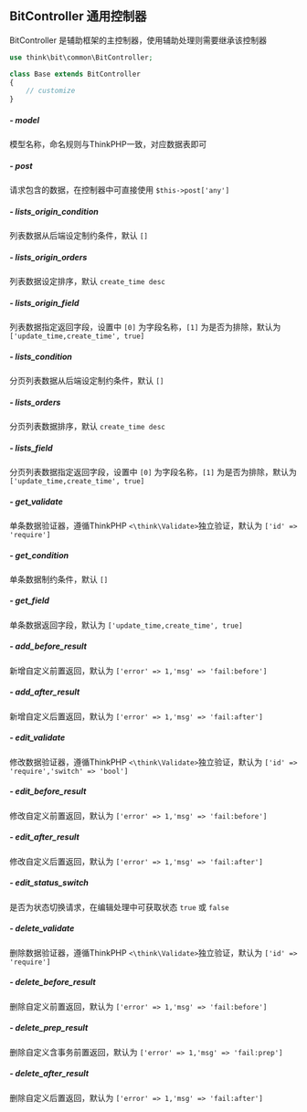 ## BitController 通用控制器

BitController 是辅助框架的主控制器，使用辅助处理则需要继承该控制器

```php
use think\bit\common\BitController;

class Base extends BitController
{
    // customize
}
```

##### - model

模型名称，命名规则与ThinkPHP一致，对应数据表即可

##### - post

请求包含的数据，在控制器中可直接使用 `$this->post['any']`

##### - lists_origin_condition

列表数据从后端设定制约条件，默认 `[]`

##### - lists_origin_orders

列表数据设定排序，默认 `create_time desc`

##### - lists_origin_field

列表数据指定返回字段，设置中 `[0]` 为字段名称，`[1]` 为是否为排除，默认为 `['update_time,create_time', true]`

##### - lists_condition

分页列表数据从后端设定制约条件，默认 `[]`

##### - lists_orders

分页列表数据排序，默认 `create_time desc`

##### - lists_field

分页列表数据指定返回字段，设置中 `[0]` 为字段名称，`[1]` 为是否为排除，默认为 `['update_time,create_time', true]`

##### - get_validate

单条数据验证器，遵循ThinkPHP `<\think\Validate>`独立验证，默认为 `['id' => 'require']`

##### - get_condition

单条数据制约条件，默认 `[]`

##### - get_field

单条数据返回字段，默认为 `['update_time,create_time', true]`

##### - add_before_result

新增自定义前置返回，默认为 `['error' => 1,'msg' => 'fail:before']`

##### - add_after_result

新增自定义后置返回，默认为 `['error' => 1,'msg' => 'fail:after']`

##### - edit_validate

修改数据验证器，遵循ThinkPHP `<\think\Validate>`独立验证，默认为 `['id' => 'require','switch' => 'bool']`

##### - edit_before_result

修改自定义前置返回，默认为 `['error' => 1,'msg' => 'fail:before']`

##### - edit_after_result

修改自定义后置返回，默认为 `['error' => 1,'msg' => 'fail:after']`

##### - edit_status_switch

是否为状态切换请求，在编辑处理中可获取状态 `true` 或 `false`

##### - delete_validate

删除数据验证器，遵循ThinkPHP `<\think\Validate>`独立验证，默认为 `['id' => 'require']`

##### - delete_before_result

删除自定义前置返回，默认为 `['error' => 1,'msg' => 'fail:before']`

##### - delete_prep_result

删除自定义含事务前置返回，默认为 `['error' => 1,'msg' => 'fail:prep']`

##### - delete_after_result

删除自定义后置返回，默认为 `['error' => 1,'msg' => 'fail:after']`